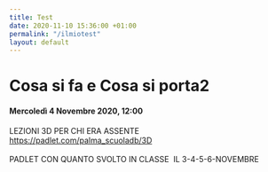 ```yaml
---
title: Test
date: 2020-11-10 15:36:00 +01:00
permalink: "/ilmiotest"
layout: default
---
```



# Cosa si fa e Cosa si porta2
#### Mercoledì 4 Novembre 2020, 12:00
 LEZIONI 3D PER CHI ERA ASSENTE
<br><a href="https://padlet.com/palma_scuoladb/3D" id="ow727" __is_owner="true">https://padlet.com/palma_scuoladb/3D</a><br><br>PADLET CON QUANTO SVOLTO IN CLASSE&nbsp; IL 3-4-5-6-NOVEMBRE 